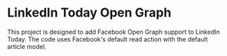# LinkedIn Today Open Graph

This project is designed to add Facebook Open Graph support to LinkedIn Today.
The code uses Facebook's default read action with the default article model.